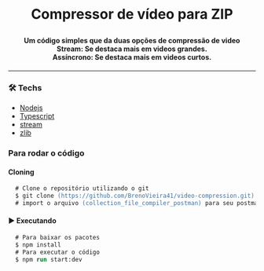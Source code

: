 <h1 align="center">
<br>

<p align="center">
    <b>Compressor de vídeo para ZIP</b>
    <h4 align="center"> Um código simples que da duas opções de <b>compressão</b> de video </br> Stream: Se destaca mais em videos grandes. </br> Assíncrono: Se destaca mais em videos curtos.</h2>
</p>

---

### 🛠 Techs
  - [Nodejs](https://nodejs.org/en/)
  - [Typescript](https://www.typescriptlang.org/)
  - [stream](https://nodejs.org/api/stream.html)
  - [zlib](https://www.npmjs.com/package/zlib)


### Para rodar o código

#### Cloning
```ps
  # Clone o repositório utilizando o git
  $ git clone (https://github.com/BrenoVieira41/video-compression.git)
  # import o arquivo (collection_file_compiler_postman) para seu postman
```

#### :arrow_forward: Executando
```ps
  # Para baixar os pacotes
  $ npm install
  # Para executar o código
  $ npm run start:dev
```
